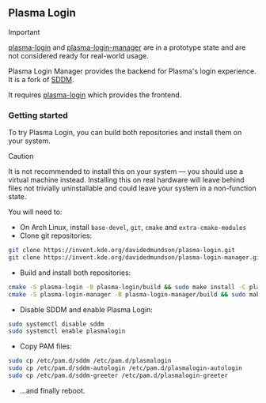 ## Plasma Login

> [!important]
> [plasma-login](https://invent.kde.org/davidedmundson/plasma-login) and [plasma-login-manager](https://invent.kde.org/davidedmundson/plasma-login-manager) are in a prototype state and are not considered ready for real-world usage.

Plasma Login Manager provides the backend for Plasma's login experience. It is a fork of [SDDM](https://github.com/sddm/sddm).

It requires [plasma-login](https://invent.kde.org/davidedmundson/plasma-login) which provides the frontend.
 
### Getting started

To try Plasma Login, you can build both repositories and install them on your system.

> [!caution]
> It is not recommended to install this on your system — you should use a virtual machine instead. Installing this on real hardware will leave behind files not trivially uninstallable and could leave your system in a non-function state.

You will need to:

- On Arch Linux, install `base-devel`, `git`, `cmake` and `extra-cmake-modules`
- Clone git repositories:

```bash
git clone https://invent.kde.org/davidedmundson/plasma-login.git
git clone https://invent.kde.org/davidedmundson/plasma-login-manager.git
```

- Build and install both repositories:

```bash
cmake -S plasma-login -B plasma-login/build && sudo make install -C plasma-login/build
cmake -S plasma-login-manager -B plasma-login-manager/build && sudo make install -C plasma-login-manager/build
```

- Disable SDDM and enable Plasma Login:

```bash
sudo systemctl disable sddm
sudo systemctl enable plasmalogin
```

- Copy PAM files:

```bash
sudo cp /etc/pam.d/sddm /etc/pam.d/plasmalogin
sudo cp /etc/pam.d/sddm-autologin /etc/pam.d/plasmalogin-autologin
sudo cp /etc/pam.d/sddm-greeter /etc/pam.d/plasmalogin-greeter
```

- …and finally reboot.
